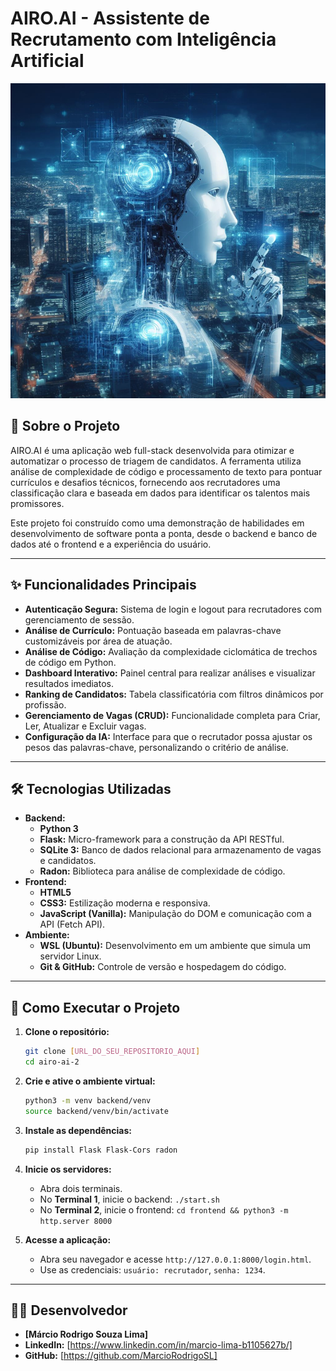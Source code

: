 # AIRO.AI - Assistente de Recrutamento com Inteligência Artificial

![Logo do Projeto](frontend/images/logo.png)

## 📖 Sobre o Projeto

AIRO.AI é uma aplicação web full-stack desenvolvida para otimizar e automatizar o processo de triagem de candidatos. A ferramenta utiliza análise de complexidade de código e processamento de texto para pontuar currículos e desafios técnicos, fornecendo aos recrutadores uma classificação clara e baseada em dados para identificar os talentos mais promissores.

Este projeto foi construído como uma demonstração de habilidades em desenvolvimento de software ponta a ponta, desde o backend e banco de dados até o frontend e a experiência do usuário.

---

## ✨ Funcionalidades Principais

*   **Autenticação Segura:** Sistema de login e logout para recrutadores com gerenciamento de sessão.
*   **Análise de Currículo:** Pontuação baseada em palavras-chave customizáveis por área de atuação.
*   **Análise de Código:** Avaliação da complexidade ciclomática de trechos de código em Python.
*   **Dashboard Interativo:** Painel central para realizar análises e visualizar resultados imediatos.
*   **Ranking de Candidatos:** Tabela classificatória com filtros dinâmicos por profissão.
*   **Gerenciamento de Vagas (CRUD):** Funcionalidade completa para Criar, Ler, Atualizar e Excluir vagas.
*   **Configuração da IA:** Interface para que o recrutador possa ajustar os pesos das palavras-chave, personalizando o critério de análise.

---

## 🛠️ Tecnologias Utilizadas

*   **Backend:**
    *   **Python 3**
    *   **Flask:** Micro-framework para a construção da API RESTful.
    *   **SQLite 3:** Banco de dados relacional para armazenamento de vagas e candidatos.
    *   **Radon:** Biblioteca para análise de complexidade de código.
*   **Frontend:**
    *   **HTML5**
    *   **CSS3:** Estilização moderna e responsiva.
    *   **JavaScript (Vanilla):** Manipulação do DOM e comunicação com a API (Fetch API).
*   **Ambiente:**
    *   **WSL (Ubuntu):** Desenvolvimento em um ambiente que simula um servidor Linux.
    *   **Git & GitHub:** Controle de versão e hospedagem do código.

---

## 🚀 Como Executar o Projeto

1.  **Clone o repositório:**
    ```bash
    git clone [URL_DO_SEU_REPOSITORIO_AQUI]
    cd airo-ai-2
    ```

2.  **Crie e ative o ambiente virtual:**
    ```bash
    python3 -m venv backend/venv
    source backend/venv/bin/activate
    ```

3.  **Instale as dependências:**
    ```bash
    pip install Flask Flask-Cors radon
    ```

4.  **Inicie os servidores:**
    *   Abra dois terminais.
    *   No **Terminal 1**, inicie o backend: `./start.sh`
    *   No **Terminal 2**, inicie o frontend: `cd frontend && python3 -m http.server 8000`

5.  **Acesse a aplicação:**
    *   Abra seu navegador e acesse `http://127.0.0.1:8000/login.html`.
    *   Use as credenciais: `usuário: recrutador`, `senha: 1234`.

---

## 👨‍💻 Desenvolvedor

*   **[Márcio Rodrigo Souza Lima]**
*   **LinkedIn:** [https://www.linkedin.com/in/marcio-lima-b1105627b/]
*   **GitHub:** [https://github.com/MarcioRodrigoSL]

